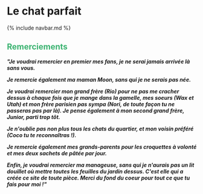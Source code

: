# Le chat parfait

{% include navbar.md %}

<h2>
  <span style="color:MediumSeaGreen">
    <bold>Remerciements</bold>
  </span>
</h2>


***"Je voudrai remercier en premier mes fans, je ne serai jamais arrivée là sans vous.***

***Je remercie également ma maman Moon, sans qui je ne serais pas née.***

***Je voudrai remercier mon grand frère (Rio) pour ne pas me cracher dessus à chaque fois que je mange dans la gamelle, mes soeurs (Wax et Utah) et mon frère parisien pas sympa (Nori, de toute façon tu ne passeras pas par là). Je pense également à mon second grand frère, Junior, parti trop tôt.***

***Je n'oublie pas non plus tous les chats du quartier, et mon voisin préféré (Coco tu te reconnaîtras !).***

***Je remercie également mes grands-parents pour les croquettes à volonté et mes deux sachets de pâtée par jour.***

***Enfin, je voudrai remercier ma manageuse, sans qui je n'aurais pas un lit douillet où mettre toutes les feuilles du jardin dessus. C'est elle qui a créée ce site de toute pièce. Merci du fond du coeur pour tout ce que tu fais pour moi !"***
